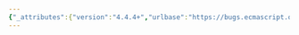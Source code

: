 ```yaml
---
{"_attributes":{"version":"4.4.4+","urlbase":"https://bugs.ecmascript.org/","maintainer":"dherman@mozilla.com"},"bug":{"bug_id":257,"creation_ts":"2012-01-26 10:01:00 -0800","short_desc":"12.1, 12.11, 13: \"entires\"","delta_ts":"2012-02-27 16:14:41 -0800","product":"Draft for 6th Edition","component":"editorial issue","version":"Rev 5: January 16, 2012 Draft","rep_platform":"All","op_sys":"All","bug_status":"RESOLVED","resolution":"FIXED","priority":"Normal","bug_severity":"trivial","everconfirmed":true,"reporter":{"uid":"jmdyck","name":"Michael Dyck"},"assigned_to":{"uid":"allen","name":"Allen Wirfs-Brock"},"long_desc":[{"commentid":624,"comment_count":0,"who":{"uid":"jmdyck","name":"Michael Dyck"},"bug_when":"2012-01-26 10:01:14 -0800","thetext":"In:\n   12.1 \"Block\",\n   12.11 \"The 'switch' Statement\", and\n   13 \"Function Definition\",\nunder \"Static Semantics: Early Errors\",\nthere are 3 occurrences of:\n    ... contains any duplicate entires.\n\nChange \"entires\" to \"entries\"."},{"commentid":686,"comment_count":1,"who":{"uid":"allen","name":"Allen Wirfs-Brock"},"bug_when":"2012-02-27 16:14:41 -0800","thetext":"corrected in draft"}]}}
---
```

